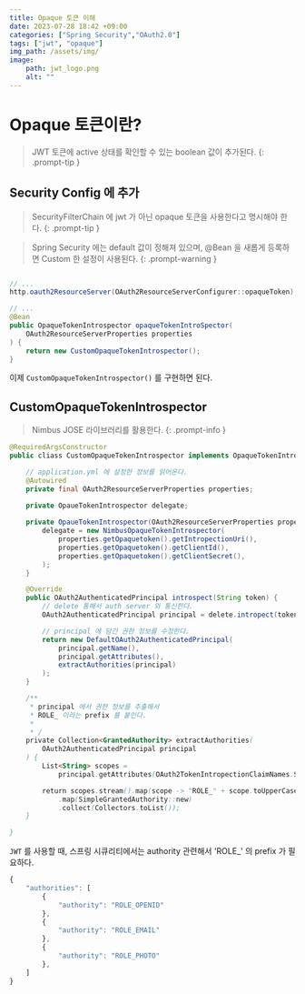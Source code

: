 ```yaml
---
title: Opaque 토큰 이해
date: 2023-07-28 18:42 +09:00
categories: ["Spring Security","OAuth2.0"]
tags: ["jwt", "opaque"]
img_path: /assets/img/
image:
    path: jwt_logo.png
    alt: ""
---
```


<!-- @format -->

# Opaque 토큰이란?

> JWT 토큰에 active 상태를 확인할 수 있는 boolean 값이 추가된다.
{: .prompt-tip }

## Security Config 에 추가

> SecurityFilterChain 에 jwt 가 아닌 opaque 토큰을 사용한다고 명시해야 한다.
{: .prompt-tip }


> Spring Security 에는 default 값이 정해져 있으며,
> @Bean 을 새롭게 등록하면 Custom 한 설정이 사용된다.
{: .prompt-warning }

```java

// ...
http.oauth2ResourceServer(OAuth2ResourceServerConfigurer::opaqueToken);

// ...
@Bean
public OpaqueTokenIntrospector opaqueTokenIntroSpector(
    OAuth2ResourceServerProperties properties
) {
    return new CustomOpaqueTokenIntrospector();
}
```

이제 `CustomOpaqueTokenIntrospector()` 를 구현하면 된다.

## CustomOpaqueTokenIntrospector

> Nimbus JOSE 라이브러리를 활용한다.
{: .prompt-info }


```java
@RequiredArgsConstructor
public cliass CustomOpaqueTokenIntrospector implements OpaqueTokenIntrospector {

    // application.yml 에 설정한 정보를 읽어온다.
    @Autowired
    private final OAuth2ResourceServerProperties properties;

    private OpaueTokenIntrospector delegate;
    
    private OpaueTokenIntrospector(OAuth2ResourceServerProperties properties) {
        delegate = new NimbusOpaqueTokenIntrospector(
            properties.getOpaquetoken().getIntropectionUri(),
            properties.getOpaquetoken().getClientId(),
            properties.getOpaquetoken().getClientSecret(),
        );
    }

    @Override
    public OAuth2AuthenticatedPrincipal introspect(String token) {
        // delete 통해서 auth server 와 통신한다.
        OAuth2AuthenticatedPrincipal principal = delete.intropect(token);

        // principal 에 담긴 권한 정보를 수정한다.
        return new DefaultOAuth2AuthenticatedPrincipal(
            principal.getName(),
            principal.getAttributes(), 
            extractAuthorities(principal)
        );
    }

    /**
     * principal 에서 권한 정보를 추출해서
     * ROLE_ 이라는 prefix 를 붙인다.
     * 
     * /
    private Collection<GrantedAuthority> extractAuthorities(
        OAuth2AuthenticatedPrincipal principal
    ) {
        List<String> scopes = 
            principal.getAttributes(OAuth2TokenIntropectionClaimNames.SCOPE);

        return scopes.stream().map(scope -> "ROLE_" + scope.toUpperCase())
            .map(SimpleGrantedAuthority::new)
            .collect(Collectors.toList());
    }

}

```

`JWT` 를 사용할 때, 스프링 시큐리티에서는 authority 관련해서 'ROLE_' 의 prefix 가 필요하다. 

```javascript
{
    "authorities": [
        {
            "authority": "ROLE_OPENID"
        },
        {
            "authority": "ROLE_EMAIL"
        },
        {
            "authority": "ROLE_PHOTO"
        },
    ]
}

```

